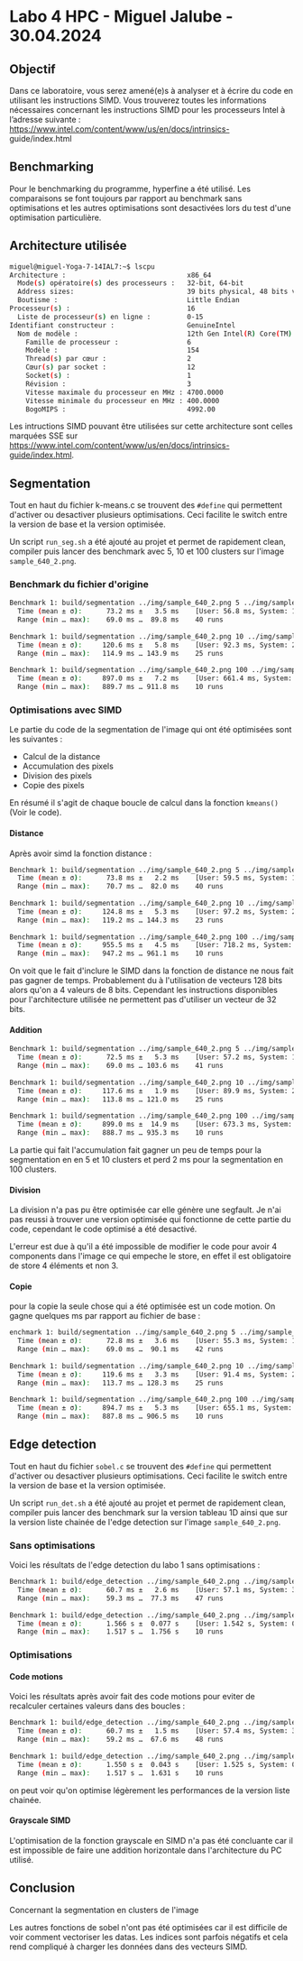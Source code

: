 # Labo 4 HPC - Miguel Jalube - 30.04.2024

## Objectif
Dans ce laboratoire, vous serez amené(e)s à analyser et à écrire du code en utilisant les instructions
SIMD. Vous trouverez toutes les informations nécessaires concernant les instructions SIMD pour les
processeurs Intel à l’adresse suivante : https://www.intel.com/content/www/us/en/docs/intrinsics-
guide/index.html

## Benchmarking
Pour le benchmarking du programme, hyperfine a été utilisé. Les comparaisons se font toujours par rapport au benchmark sans optimisations et les autres optimisations sont desactivées lors du test d'une optimisation particulière.

## Architecture utilisée
```bash
miguel@miguel-Yoga-7-14IAL7:~$ lscpu
Architecture :                              x86_64
  Mode(s) opératoire(s) des processeurs :   32-bit, 64-bit
  Address sizes:                            39 bits physical, 48 bits virtual
  Boutisme :                                Little Endian
Processeur(s) :                             16
  Liste de processeur(s) en ligne :         0-15
Identifiant constructeur :                  GenuineIntel
  Nom de modèle :                           12th Gen Intel(R) Core(TM) i7-1260P
    Famille de processeur :                 6
    Modèle :                                154
    Thread(s) par cœur :                    2
    Cœur(s) par socket :                    12
    Socket(s) :                             1
    Révision :                              3
    Vitesse maximale du processeur en MHz : 4700.0000
    Vitesse minimale du processeur en MHz : 400.0000
    BogoMIPS :                              4992.00

```
Les intructions SIMD pouvant être utilisées sur cette architecture sont celles marquées SSE sur https://www.intel.com/content/www/us/en/docs/intrinsics-guide/index.html.

## Segmentation

Tout en haut du fichier k-means.c se trouvent des `#define` qui permettent d'activer ou desactiver plusieurs optimisations. Ceci facilite le switch entre la version de base et la version optimisée.

Un script `run_seg.sh` a été ajouté au projet et permet de rapidement clean, compiler puis lancer des benchmark avec 5, 10 et 100 clusters sur l'image `sample_640_2.png`.

### Benchmark du fichier d'origine

```bash
Benchmark 1: build/segmentation ../img/sample_640_2.png 5 ../img/sample_640_2_out_5.png
  Time (mean ± σ):      73.2 ms ±   3.5 ms    [User: 56.8 ms, System: 16.2 ms]
  Range (min … max):    69.0 ms …  89.8 ms    40 runs
 
Benchmark 1: build/segmentation ../img/sample_640_2.png 10 ../img/sample_640_2_out_10.png
  Time (mean ± σ):     120.6 ms ±   5.8 ms    [User: 92.3 ms, System: 28.1 ms]
  Range (min … max):   114.9 ms … 143.9 ms    25 runs
 
Benchmark 1: build/segmentation ../img/sample_640_2.png 100 ../img/sample_640_2_out_100.png
  Time (mean ± σ):     897.0 ms ±   7.2 ms    [User: 661.4 ms, System: 235.2 ms]
  Range (min … max):   889.7 ms … 911.8 ms    10 runs
```

### Optimisations avec SIMD
Le partie du code de la segmentation de l'image qui ont été optimisées sont les suivantes :
- Calcul de la distance
- Accumulation des pixels
- Division des pixels
- Copie des pixels

En résumé il s'agit de chaque boucle de calcul dans la fonction `kmeans()` (Voir le code).

#### Distance

Après avoir simd la fonction distance : 
```bash
Benchmark 1: build/segmentation ../img/sample_640_2.png 5 ../img/sample_640_2_out_5.png
  Time (mean ± σ):      73.8 ms ±   2.2 ms    [User: 59.5 ms, System: 14.2 ms]
  Range (min … max):    70.7 ms …  82.0 ms    40 runs
 
Benchmark 1: build/segmentation ../img/sample_640_2.png 10 ../img/sample_640_2_out_10.png
  Time (mean ± σ):     124.8 ms ±   5.3 ms    [User: 97.2 ms, System: 27.3 ms]
  Range (min … max):   119.2 ms … 144.3 ms    23 runs
 
Benchmark 1: build/segmentation ../img/sample_640_2.png 100 ../img/sample_640_2_out_100.png
  Time (mean ± σ):     955.5 ms ±   4.5 ms    [User: 718.2 ms, System: 236.7 ms]
  Range (min … max):   947.2 ms … 961.1 ms    10 runs
```

On voit que le fait d'inclure le SIMD dans la fonction de distance ne nous fait pas gagner de temps.
Probablement du à l'utilisation de vecteurs 128 bits alors qu'on a 4 valeurs de 8 bits. Cependant les instructions disponibles pour l'architecture utilisée ne permettent pas d'utiliser un vecteur de 32 bits.

#### Addition

```bash
Benchmark 1: build/segmentation ../img/sample_640_2.png 5 ../img/sample_640_2_out_5.png
  Time (mean ± σ):      72.5 ms ±   5.3 ms    [User: 57.2 ms, System: 15.2 ms]
  Range (min … max):    69.0 ms … 103.6 ms    41 runs
 
Benchmark 1: build/segmentation ../img/sample_640_2.png 10 ../img/sample_640_2_out_10.png
  Time (mean ± σ):     117.6 ms ±   1.9 ms    [User: 89.9 ms, System: 27.5 ms]
  Range (min … max):   113.8 ms … 121.0 ms    25 runs
 
Benchmark 1: build/segmentation ../img/sample_640_2.png 100 ../img/sample_640_2_out_100.png
  Time (mean ± σ):     899.0 ms ±  14.9 ms    [User: 673.3 ms, System: 225.3 ms]
  Range (min … max):   888.7 ms … 935.3 ms    10 runs
```
La partie qui fait l'accumulation fait gagner un peu de temps pour la segmentation en en 5 et 10 clusters et perd 2 ms pour la segmentation en 100 clusters.

#### Division
La division n'a pas pu être optimisée car elle génère une segfault. Je n'ai pas reussi à trouver une version optimisée qui fonctionne de cette partie du code, cependant le code optimisé a été desactivé.

L'erreur est due à qu'il a été impossible de modifier le code pour avoir 4 components dans l'image ce qui empeche le store, en effet il est obligatoire de store 4 éléments et non 3.

#### Copie
pour la copie la seule chose qui a été optimisée est un code motion. On gagne quelques ms par rapport au fichier de base :
```bash
enchmark 1: build/segmentation ../img/sample_640_2.png 5 ../img/sample_640_2_out_5.png
  Time (mean ± σ):      72.8 ms ±   3.6 ms    [User: 55.3 ms, System: 17.3 ms]
  Range (min … max):    69.0 ms …  90.1 ms    42 runs
 
Benchmark 1: build/segmentation ../img/sample_640_2.png 10 ../img/sample_640_2_out_10.png
  Time (mean ± σ):     119.6 ms ±   3.3 ms    [User: 91.4 ms, System: 28.0 ms]
  Range (min … max):   113.7 ms … 128.3 ms    25 runs
 
Benchmark 1: build/segmentation ../img/sample_640_2.png 100 ../img/sample_640_2_out_100.png
  Time (mean ± σ):     894.7 ms ±   5.3 ms    [User: 655.1 ms, System: 239.3 ms]
  Range (min … max):   887.8 ms … 906.5 ms    10 runs
```
## Edge detection
Tout en haut du fichier `sobel.c` se trouvent des `#define` qui permettent d'activer ou desactiver plusieurs optimisations. Ceci facilite le switch entre la version de base et la version optimisée.

Un script `run_det.sh` a été ajouté au projet et permet de rapidement clean, compiler puis lancer des benchmark sur la version tableau 1D ainsi que sur la version liste chainée de l'edge detection sur l'image `sample_640_2.png`.

### Sans optimisations
Voici les résultats de l'edge detection du labo 1 sans optimisations :
```bash
Benchmark 1: build/edge_detection ../img/sample_640_2.png ../img/sample_640_2_out_1d.png 1
  Time (mean ± σ):      60.7 ms ±   2.6 ms    [User: 57.1 ms, System: 3.5 ms]
  Range (min … max):    59.3 ms …  77.3 ms    47 runs
 
Benchmark 1: build/edge_detection ../img/sample_640_2.png ../img/sample_640_2_out_chained.png 2
  Time (mean ± σ):      1.566 s ±  0.077 s    [User: 1.542 s, System: 0.024 s]
  Range (min … max):    1.517 s …  1.756 s    10 runs
```
### Optimisations
#### Code motions
Voici les résultats après avoir fait des code motions pour eviter de recalculer certaines valeurs dans des boucles :
```bash
Benchmark 1: build/edge_detection ../img/sample_640_2.png ../img/sample_640_2_out_1d.png 1
  Time (mean ± σ):      60.7 ms ±   1.5 ms    [User: 57.4 ms, System: 3.1 ms]
  Range (min … max):    59.2 ms …  67.6 ms    48 runs
 
Benchmark 1: build/edge_detection ../img/sample_640_2.png ../img/sample_640_2_out_chained.png 2
  Time (mean ± σ):      1.550 s ±  0.043 s    [User: 1.525 s, System: 0.024 s]
  Range (min … max):    1.517 s …  1.631 s    10 runs
```
on peut voir qu'on optimise légèrement les performances de la version liste chainée.
#### Grayscale SIMD
L'optimisation de la fonction grayscale en SIMD n'a pas été concluante car il est impossible de faire une addition horizontale dans l'architecture du PC utilisé.

## Conclusion
Concernant la segmentation en clusters de l'image 

Les autres fonctions de sobel n'ont pas été optimisées car il est difficile de voir comment vectoriser les datas. Les indices sont parfois négatifs et cela rend compliqué à charger les données dans des vecteurs SIMD.

